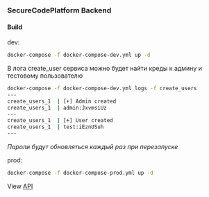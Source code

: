 ### SecureCodePlatform Backend

#### Build
dev:
```bash
docker-compose -f docker-compose-dev.yml up -d
```
В лога create_user сервиса можно будет найти креды к админу и тестовому пользователю
```bash
docker-compose -f docker-compose-dev.yml logs -f create_users
---
create_users_1  | [+] Admin created
create_users_1  | admin:JxvmsiUz
---
create_users_1  | [+] User created
create_users_1  | test:iEznUSuh
---
```
_Пароли будут обновляться каждый раз при перезапуске_

prod:
```bash
docker-compose -f docker-compose-prod.yml up -d
```
View [API](http://localhost)